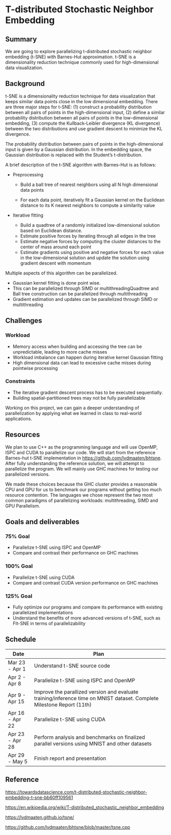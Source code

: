 # T-distributed Stochastic Neighbor Embedding

## Summary

We are going to explore parallelizing t-distributed stochastic neighbor embedding (t-SNE) with Barnes-Hut approximation. t-SNE is a dimensionality reduction technique commonly used for high-dimensional data visualization.

## Background

t-SNE is a dimensionality reduction technique for data visualization that keeps similar data points close in the low dimensional embedding. There are three major steps for t-SNE: (1) construct a probability distribution between all pairs of points in the high-dimensional input, (2) define a similar probability distribution between all pairs of points in the low-dimensional embedding, (3) compute the Kullback-Leibler divergence (KL divergence) between the two distributions and use gradient descent to minimize the KL divergence.

The probability distribution between pairs of points in the high-dimensional input is given by a Gaussian distribution. In the embedding space, the Gaussian distribution is replaced with the Student’s t-distribution. 

A brief description of the t-SNE algorithm with Barnes-Hut is as follows:

- Preprocessing

  - Build a ball tree of nearest neighbors using all N high dimensional data points

  - For each data point, iteratively fit a Gaussian kernel on the Euclidean distance to its K nearest neighbors to compute a similarity value

- Iterative fitting

  - Build a quadtree of a randomly initialized low-dimensional solution based on Euclidean distance.
  - Estimate positive forces by iterating through all edges in the tree
  - Estimate negative forces by computing the cluster distances to the center of mass around each point
  - Estimate gradients using positive and negative forces for each value in the low-dimensional solution and update the solution using gradient descent with momentum

Multiple aspects of this algorithm can be parallelized.

- Gaussian kernel fitting is done point wise. 
- This can be parallelized through SIMD or multithreadingQuadtree and Ball tree construction can be parallelized through multithreading
- Gradient estimation and updates can be parallelized through SIMD or multithreading

## Challenges

### Workload

- Memory access when building and accessing the tree can be unpredictable, leading to more cache misses
- Workload imbalance can happen during iterative kernel Gaussian fitting
- High dimensional data can lead to excessive cache misses during pointwise processing

### Constraints

- The iterative gradient descent process has to be executed sequentially.
- Building spatial-partitioned trees may not be fully parallelizable

Working on this project, we can gain a deeper understanding of parallelization by applying what we learned in class to real-world applications.

## Resources

We plan to use C++ as the programming language and will use OpenMP, ISPC and CUDA to parallelize our code. We will start from the reference Barnes-hut t-SNE implementation in https://github.com/lvdmaaten/bhtsne. After fully understanding the reference solution, we will attempt to parallelize the program. We will mainly use GHC machines for testing our parallelized versions.

We made these choices because the GHC cluster provides a reasonable CPU and GPU for us to benchmark our programs without getting too much resource contention. The languages we chose represent the two most common paradigms of parallelizing workloads: multithreading, SIMD and GPU Parallelism.

## Goals and deliverables

### 75% Goal

- Parallelize t-SNE using ISPC and OpenMP
- Compare and contrast their performance on GHC machines

### 100% Goal

- Parallelize t-SNE using CUDA
- Compare and contrast CUDA version performance on GHC machines

### 125% Goal

- Fully optimize our programs and compare its performance with existing parallelized implementations
- Understand the benefits of more advanced versions of t-SNE, such as Flt-SNE in terms of parallelizability

## Schedule

| Date            | Plan                                                         |
| --------------- | ------------------------------------------------------------ |
| Mar 23 - Apr 1  | Understand t-SNE source code                                 |
| Apr 2 - Apr 8   | Parallelize t-SNE using ISPC and OpenMP                      |
| Apr 9 - Apr 15  | Improve the parallized version and evaluate training/inference time on MNIST dataset. Complete Milestone Report (11th) |
| Apr 16 - Apr 22 | Parallelize t-SNE using CUDA                                 |
| Apr 23 - Apr 28 | Perform analysis and benchmarks on finalized parallel versions using MNIST and other datasets |
| Apr 29 - May 5  | Finish report and presentation                               |

## Reference

https://towardsdatascience.com/t-distributed-stochastic-neighbor-embedding-t-sne-bb60ff109561

https://en.wikipedia.org/wiki/T-distributed_stochastic_neighbor_embedding

https://lvdmaaten.github.io/tsne/

https://github.com/lvdmaaten/bhtsne/blob/master/tsne.cpp



